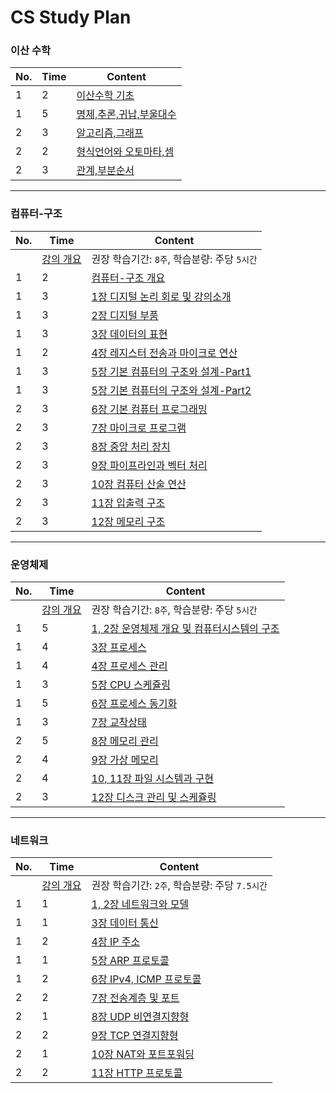 # CS Study Plan

### 이산 수학
|No.|Time|Content|
| ------ | ------ | ------ | 
|1|2| [이산수학 기초](이산-수학/이산수학-기초) | 
|1|5| [명제,추론,귀납,부울대수](이산-수학/명제,추론,귀납,부울대수) | 
|2|3| [알고리즘,그래프](이산-수학/알고리즘,그래프.md) | 
|2|2| [형식언어와 오토마타,셈](이산-수학/형식언어와-오토마타,셈.md) | 
|2|3| [관계,부분순서](이산-수학/관계,부분순서.md) | 

---

### 컴퓨터-구조
|No.|Time|Content|
| ------ | ------ | ------ | 
| | [강의 개요](컴퓨터-구조) | 권장 학습기간: `8주`, 학습분량: 주당 `5시간`|
|1|2| [컴퓨터-구조 개요](컴퓨터-구조/컴퓨터-구조-개요.md) | 
|1|3| [1장 디지털 논리 회로 및 강의소개](컴퓨터-구조/1장-디지털-논리-회로-및-강의소개.md) | 
|1|3| [2장 디지털 부품](컴퓨터-구조/2장-디지털-부품.md) | 
|1|3| [3장 데이터의 표현](컴퓨터-구조/3장-데이터의-표현.md) | 
|1|2| [4장 레지스터 전송과 마이크로 연산](컴퓨터-구조/4장-레지스터-전송과-마이크로-연산.md) | 
|1|3| [5장 기본 컴퓨터의 구조와 설계-Part1](컴퓨터-구조/5장-기본-컴퓨터의-구조와-설계-Part1.md) | 
|1|3| [5장 기본 컴퓨터의 구조와 설계-Part2](컴퓨터-구조/5장-기본-컴퓨터의-구조와-설계-Part2.md) | 
|2|3| [6장 기본 컴퓨터 프로그래밍](컴퓨터-구조/6장-기본-컴퓨터-프로그래밍.md) |
|2|3| [7장 마이크로 프로그램](컴퓨터-구조/7장-마이크로-프로그램.md) | 
|2|3| [8장 중앙 처리 장치](컴퓨터-구조/8장-중앙-처리-장치.md) | 
|2|3| [9장 파이프라인과 벡터 처리](컴퓨터-구조/9장-파이프라인과-벡터-처리.md) | 
|2|3| [10장 컴퓨터 산술 연산](컴퓨터-구조/10장-컴퓨터-산술-연산.md) | 
|2|3| [11장 입출력 구조](컴퓨터-구조/11장-입출력-구조.md) | 
|2|3| [12장 메모리 구조](컴퓨터-구조/12장-메모리-구조.md) | 

---

### 운영체제
|No.|Time|Content|
| ------ | ------ | ------ | 
| | [강의 개요](운영체제) | 권장 학습기간: `8주`, 학습분량: 주당 `5시간`|
|1|5| [1, 2장 운영체제 개요 및 컴퓨터시스템의 구조](운영체제/1,-2장-운영체제-개요-및-컴퓨터시스템의-구조.md) | 
|1|4| [3장 프로세스](운영체제/3장-프로세스.md) | 
|1|4| [4장 프로세스 관리](운영체제/4장-프로세스-관리.md) | 
|1|3| [5장 CPU 스케쥴링](운영체제/5장-CPU-스케쥴링.md) | 
|1|5| [6장 프로세스 동기화](운영체제/6장-프로세스-동기화.md) | 
|1|3| [7장 교착상태](운영체제/7장-교착상태.md) | 
|2|5| [8장 메모리 관리](운영체제/8장-메모리-관리.md) | 
|2|4| [9장 가상 메모리](운영체제/9장-가상-메모리.md) | 
|2|4| [10, 11장 파일 시스템과 구현](운영체제/10,-11장-파일-시스템과-구현.md) | 
|2|3| [12장 디스크 관리 및 스케쥴링](운영체제/12장-디스크-관리-및-스케쥴링.md) | 

---

### 네트워크
|No.|Time|Content|
| ------ | ------ | ------ | 
| | [강의 개요](네트워크) | 권장 학습기간: `2주`, 학습분량: 주당 `7.5시간`|
|1|1| [1, 2장 네트워크와 모델](네트워크/1,-2장-네트워크와-모델.md) | 
|1|1| [3장 데이터 통신](네트워크/3장-데이터-통신.md) |
|1|2| [4장 IP 주소](네트워크/4장-IP-주소.md) | 
|1|1| [5장 ARP 프로토콜](네트워크/5장-ARP-프로토콜.md) | 
|1|2| [6장 IPv4, ICMP 프로토콜](네트워크/6장-IPv4,-ICMP-프로토콜.md) | 
|2|2| [7장 전송계층 및 포트](네트워크/7장-전송계층-및-포트.md) | 
|2|1| [8장 UDP 비연결지향형](네트워크/8장-UDP-비연결지향형.md) | 
|2|2| [9장 TCP 연결지향형](네트워크/9장-TCP-연결지향형.md) | 
|2|1| [10장 NAT와 포트포워딩](네트워크/10장-NAT와-포트포워딩.md) | 
|2|2| [11장 HTTP 프로토콜](네트워크/11장-HTTP-프로토콜.md) | 
